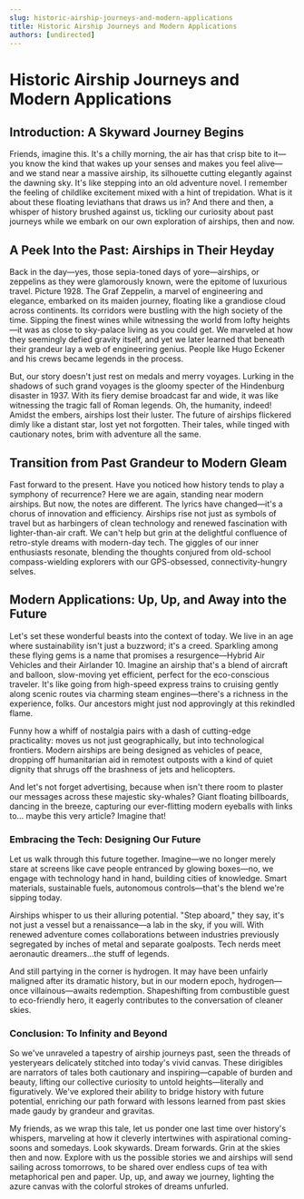 ```yaml
---
slug: historic-airship-journeys-and-modern-applications
title: Historic Airship Journeys and Modern Applications
authors: [undirected]
---
```



# Historic Airship Journeys and Modern Applications

## Introduction: A Skyward Journey Begins

Friends, imagine this. It's a chilly morning, the air has that crisp bite to it—you know the kind that wakes up your senses and makes you feel alive—and we stand near a massive airship, its silhouette cutting elegantly against the dawning sky. It's like stepping into an old adventure novel. I remember the feeling of childlike excitement mixed with a hint of trepidation. What is it about these floating leviathans that draws us in? And there and then, a whisper of history brushed against us, tickling our curiosity about past journeys while we embark on our own exploration of airships, then and now. 

## A Peek Into the Past: Airships in Their Heyday

Back in the day—yes, those sepia-toned days of yore—airships, or zeppelins as they were glamorously known, were the epitome of luxurious travel. Picture 1928. The Graf Zeppelin, a marvel of engineering and elegance, embarked on its maiden journey, floating like a grandiose cloud across continents. Its corridors were bustling with the high society of the time. Sipping the finest wines while witnessing the world from lofty heights—it was as close to sky-palace living as you could get. We marveled at how they seemingly defied gravity itself, and yet we later learned that beneath their grandeur lay a web of engineering genius. People like Hugo Eckener and his crews became legends in the process. 

But, our story doesn't just rest on medals and merry voyages. Lurking in the shadows of such grand voyages is the gloomy specter of the Hindenburg disaster in 1937. With its fiery demise broadcast far and wide, it was like witnessing the tragic fall of Roman legends. Oh, the humanity, indeed! Amidst the embers, airships lost their luster. The future of airships flickered dimly like a distant star, lost yet not forgotten. Their tales, while tinged with cautionary notes, brim with adventure all the same.

## Transition from Past Grandeur to Modern Gleam

Fast forward to the present. Have you noticed how history tends to play a symphony of recurrence? Here we are again, standing near modern airships. But now, the notes are different. The lyrics have changed—it's a chorus of innovation and efficiency. Airships rise not just as symbols of travel but as harbingers of clean technology and renewed fascination with lighter-than-air craft. We can't help but grin at the delightful confluence of retro-style dreams with modern-day tech. The giggles of our inner enthusiasts resonate, blending the thoughts conjured from old-school compass-wielding explorers with our GPS-obsessed, connectivity-hungry selves.

## Modern Applications: Up, Up, and Away into the Future

Let's set these wonderful beasts into the context of today. We live in an age where sustainability isn't just a buzzword; it's a creed. Sparkling among these flying gems is a name that promises a resurgence—Hybrid Air Vehicles and their Airlander 10. Imagine an airship that's a blend of aircraft and balloon, slow-moving yet efficient, perfect for the eco-conscious traveler. It's like going from high-speed express trains to cruising gently along scenic routes via charming steam engines—there's a richness in the experience, folks. Our ancestors might just nod approvingly at this rekindled flame.

Funny how a whiff of nostalgia pairs with a dash of cutting-edge practicality: moves us not just geographically, but into technological frontiers. Modern airships are being designed as vehicles of peace, dropping off humanitarian aid in remotest outposts with a kind of quiet dignity that shrugs off the brashness of jets and helicopters.

And let's not forget advertising, because when isn't there room to plaster our messages across these majestic sky-whales? Giant floating billboards, dancing in the breeze, capturing our ever-flitting modern eyeballs with links to... maybe this very article? Imagine that! 

### Embracing the Tech: Designing Our Future

Let us walk through this future together. Imagine—we no longer merely stare at screens like cave people entranced by glowing boxes—no, we engage with technology hand in hand, building cities of knowledge. Smart materials, sustainable fuels, autonomous controls—that's the blend we're sipping today. 

Airships whisper to us their alluring potential. "Step aboard," they say, it's not just a vessel but a renaissance—a lab in the sky, if you will. With renewed adventure comes collaborations between industries previously segregated by inches of metal and separate goalposts. Tech nerds meet aeronautic dreamers…the stuff of legends.

And still partying in the corner is hydrogen. It may have been unfairly maligned after its dramatic history, but in our modern epoch, hydrogen—once villainous—awaits redemption. Shapeshifting from combustible guest to eco-friendly hero, it eagerly contributes to the conversation of cleaner skies.

### Conclusion: To Infinity and Beyond

So we've unraveled a tapestry of airship journeys past, seen the threads of yesteryears delicately stitched into today's vivid canvas. These dirigibles are narrators of tales both cautionary and inspiring—capable of burden and beauty, lifting our collective curiosity to untold heights—literally and figuratively. We've explored their ability to bridge history with future potential, enriching our path forward with lessons learned from past skies made gaudy by grandeur and gravitas. 

My friends, as we wrap this tale, let us ponder one last time over history's whispers, marveling at how it cleverly intertwines with aspirational coming-soons and somedays. Look skywards. Dream forwards. Grin at the skies then and now. Explore with us the possible stories we and airships will send sailing across tomorrows, to be shared over endless cups of tea with metaphorical pen and paper. Up, up, and away we journey, lighting the azure canvas with the colorful strokes of dreams unfurled.